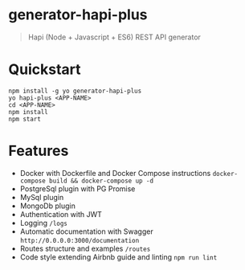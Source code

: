 generator-hapi-plus
===================
> Hapi (Node + Javascript + ES6) REST API generator

Quickstart
==========
    npm install -g yo generator-hapi-plus
    yo hapi-plus <APP-NAME>
    cd <APP-NAME>
    npm install
    npm start

Features
========

 * Docker with Dockerfile and Docker Compose instructions `docker-compose build && docker-compose up -d`
 * PostgreSql plugin with PG Promise
 * MySql plugin
 * MongoDb plugin
 * Authentication with JWT
 * Logging `/logs`
 * Automatic documentation with Swagger `http://0.0.0.0:3000/documentation`
 * Routes structure and examples `/routes`
 * Code style extending Airbnb guide and linting `npm run lint`
